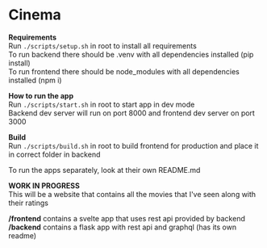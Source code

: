 # Cinema

**Requirements**  
Run `./scripts/setup.sh` in root to install all requirements  
To run backend there should be .venv with all dependencies installed (pip install)  
To run frontend there should be node_modules with all dependencies installed (npm i)

**How to run the app**  
Run `./scripts/start.sh` in root to start app in dev mode  
Backend dev server will run on port 8000 and frontend dev server on port 3000

**Build**  
Run `./scripts/build.sh` in root to build frontend for production and place it in correct folder in backend

To run the apps separately, look at their own README.md

**WORK IN PROGRESS**  
This will be a website that contains all the movies that I've seen along with their ratings

**/frontend** contains a svelte app that uses rest api provided by backend  
**/backend** contains a flask app with rest api and graphql (has its own readme)
